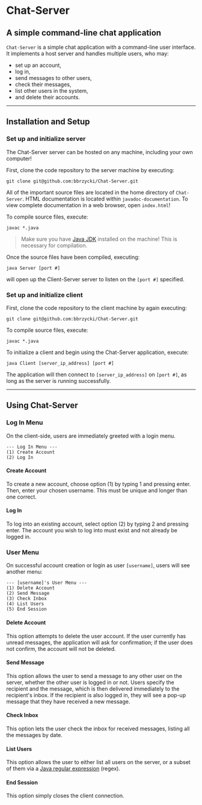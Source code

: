 # Chat-Server

## A simple command-line chat application
`Chat-Server` is a simple chat application with a command-line user interface. It implements a host server and handles multiple users, who may:
* set up an account,
* log in,
* send messages to other users,
* check their messages,
* list other users in the system,
* and delete their accounts.

---

## Installation and Setup

### Set up and initialize server
The Chat-Server server can be hosted on any machine, including your own computer!

First, clone the code repository to the server machine by executing: 
```
git clone git@github.com:bbrzycki/Chat-Server.git
```

All of the important source files are located in the home directory of `Chat-Server`. HTML documentation is located within `javadoc-documentation`. To view complete documentation in a web browser, open `index.html`!

To compile source files, execute:
```
javac *.java
```
> Make sure you have [Java JDK](http://www.oracle.com/technetwork/java/javase/downloads/index.html) installed on the machine! This is necessary for compilation.

Once the source files have been compiled, executing:
```
java Server [port #]
```
will open up the Client-Server server to listen on the `[port #]` specified.

### Set up and initialize client
First, clone the code repository to the client machine by again executing: 
```
git clone git@github.com:bbrzycki/Chat-Server.git
```

To compile source files, execute:
```
javac *.java
```

To initialize a client and begin using the Chat-Server application, execute:
```
java Client [server_ip_address] [port #]
```
The application will then connect to `[server_ip_address]` on `[port #]`, as long as the server is running successfully.

---

## Using Chat-Server
### Log In Menu

On the client-side, users are immediately greeted with a login menu. 
```
--- Log In Menu ---
(1) Create Account
(2) Log In
```
#### Create Account
To create a new account, choose option (1) by typing 1 and pressing enter. Then, enter your chosen username. This must be unique and longer than one correct.

#### Log In
To log into an existing account, select option (2) by typing 2 and pressing enter. The account you wish to log into must exist and not already be logged in.

### User Menu
On successful account creation or login as user `[username]`, users will see another menu:
```
--- [username]'s User Menu ---
(1) Delete Account
(2) Send Message
(3) Check Inbox
(4) List Users
(5) End Session
```
#### Delete Account
This option attempts to delete the user account. If the user currently has unread messages, the application will ask for confirmation; if the user does not confirm, the account will not be deleted.

#### Send Message
This option allows the user to send a message to any other user on the server, whether the other user is logged in or not. Users specify the recipient and the message, which is then delivered immediately to the recipient's inbox. If the recipient is also logged in, they will see a pop-up message that they have received a new message.

#### Check Inbox
This option lets the user check the inbox for received messages, listing all the messages by date.

#### List Users
This option allows the user to either list all users on the server, or a subset of them via a [Java regular expression](https://www.tutorialspoint.com/java/java_regular_expressions.htm) (regex). 

#### End Session
This option simply closes the client connection.
